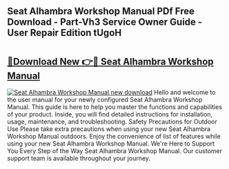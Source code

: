 ## Seat Alhambra Workshop Manual PDf Free Download - Part-Vh3 Service Owner Guide - User Repair Edition tUgoH

# <h2><a href="http://cf25406.oget.top/?id=Seat+Alhambra+Workshop+Manual">🔗Download New 👉🔴 Seat Alhambra Workshop Manual</a></h2>

[![Seat Alhambra Workshop Manual new download](https://i.imgur.com/5g1atiW.png)](http://cf25406.oget.top/?id=Seat+Alhambra+Workshop+Manual)
Hello and welcome to the user manual for your newly configured Seat Alhambra Workshop Manual. This guide is here to help you master the functions and capabilities of your product. Inside, you will find detailed instructions for installation, usage, maintenance, and troubleshooting. Safety Precautions for Outdoor Use Please take extra precautions when using your new Seat Alhambra Workshop Manual outdoors. Enjoy the convenience of list of features while using your new Seat Alhambra Workshop Manual. We're Here to Support You Every Step of the Way Seat Alhambra Workshop Manual. Our customer support team is available throughout your journey.
